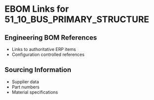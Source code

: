 # EBOM Links for 51_10_BUS_PRIMARY_STRUCTURE

## Engineering BOM References
- Links to authoritative ERP items
- Configuration controlled references

## Sourcing Information
- Supplier data
- Part numbers
- Material specifications
